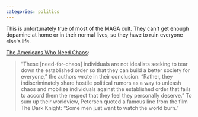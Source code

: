 ```yaml
---
categories: politics
---
```


This is unfortunately true of most of the MAGA cult. They can't get enough dopamine at home or in their normal lives, so they have to ruin everyone else's life.

[The Americans Who Need Chaos](https://www.theatlantic.com/ideas/archive/2024/02/need-for-chaos-political-science-concept/677536/):

> “These [need-for-chaos] individuals are not idealists seeking to tear down the established order so that they can build a better society for everyone,” the authors wrote in their conclusion. “Rather, they indiscriminately share hostile political rumors as a way to unleash chaos and mobilize individuals against the established order that fails to accord them the respect that they feel they personally deserve.” To sum up their worldview, Petersen quoted a famous line from the film The Dark Knight: “Some men just want to watch the world burn.”
